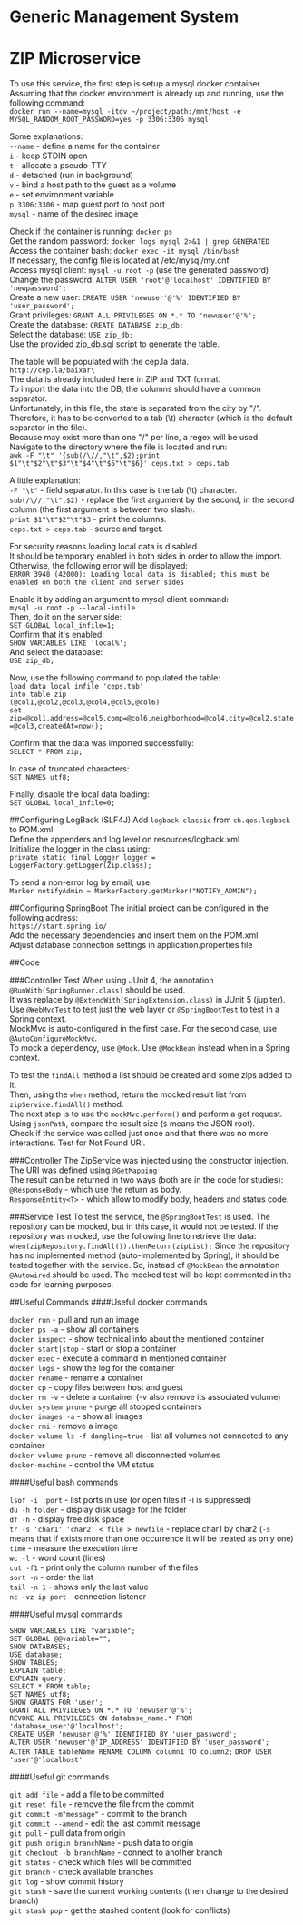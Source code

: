 # Generic Management System
# ZIP Microservice

To use this service, the first step is setup a mysql docker container.\
Assuming that the docker environment is already up and running, use the following command:\
`docker run --name=mysql -itdv ~/project/path:/mnt/host -e MYSQL_RANDOM_ROOT_PASSWORD=yes -p 3306:3306 mysql`

Some explanations:\
`--name` - define a name for the container\
`i` - keep STDIN open\
`t` - allocate a pseudo-TTY\
`d` - detached (run in background)\
`v` - bind a host path to the guest as a volume\
`e` - set environment variable\
`p 3306:3306` - map guest port to host port\
`mysql` - name of the desired image

Check if the container is running: `docker ps`\
Get the random password: `docker logs mysql 2>&1 | grep GENERATED`\
Access the container bash: `docker exec -it mysql /bin/bash`\
If necessary, the config file is located at /etc/mysql/my.cnf\
Access mysql client: `mysql -u root -p` (use the generated password)\
Change the password: `ALTER USER 'root'@'localhost' IDENTIFIED BY 'newpassword';`\
Create a new user: `CREATE USER 'newuser'@'%' IDENTIFIED BY 'user_password';`\
Grant privileges: `GRANT ALL PRIVILEGES ON *.* TO 'newuser'@'%';`\
Create the database: `CREATE DATABASE zip_db;`\
Select the database: `USE zip_db;`\
Use the provided zip_db.sql script to generate the table.

The table will be populated with the cep.la data.\
`http://cep.la/baixar\`\
The data is already included here in ZIP and TXT format.\
To import the data into the DB, the columns should have a common separator.\
Unfortunately, in this file, the state is separated from the city by "/".\
Therefore, it has to be converted to a tab (\t) character (which is the default separator in the file).\
Because may exist more than one "/" per line, a regex will be used.\
Navigate to the directory where the file is located and run:\
`awk -F "\t" '{sub(/\//,"\t",$2);print $1"\t"$2"\t"$3"\t"$4"\t"$5"\t"$6}' ceps.txt > ceps.tab`

A little explanation:\
`-F "\t"` - field separator. In this case is the tab (\t) character.\
`sub(/\//,"\t",$2)` - replace the first argument by the second, in the second column (the first argument is between two slash).\
`print $1"\t"$2"\t"$3` - print the columns.\
`ceps.txt > ceps.tab` - source and target.

For security reasons loading local data is disabled.\
It should be temporary enabled in both sides in order to allow the import.\
Otherwise, the following error will be displayed:\
`ERROR 3948 (42000): Loading local data is disabled; this must be enabled on both the client and server sides`

Enable it by adding an argument to mysql client command:\
`mysql -u root -p --local-infile`\
Then, do it on the server side:\
`SET GLOBAL local_infile=1;`\
Confirm that it's enabled:\
`SHOW VARIABLES LIKE 'local%';`\
And select the database:\
`USE zip_db;`

Now, use the following command to populated the table:\
`load data local infile 'ceps.tab'`\
`into table zip`\
`(@col1,@col2,@col3,@col4,@col5,@col6)`\
`set zip=@col1,address=@col5,comp=@col6,neighborhood=@col4,city=@col2,state=@col3,createdAt=now();`

Confirm that the data was imported successfully:\
`SELECT * FROM zip;`

In case of truncated characters:\
`SET NAMES utf8;`

Finally, disable the local data loading:\
`SET GLOBAL local_infile=0;`

##Configuring LogBack (SLF4J)
Add `logback-classic` from `ch.qos.logback` to POM.xml\
Define the appenders and log level on resources/logback.xml\
Initialize the logger in the class using:\
`private static final Logger logger = LoggerFactory.getLogger(Zip.class);`

To send a non-error log by email, use:\
`Marker notifyAdmin = MarkerFactory.getMarker("NOTIFY_ADMIN");`

##Configuring SpringBoot
The initial project can be configured in the following address:\
`https://start.spring.io/`\
Add the necessary dependencies and insert them on the POM.xml\
Adjust database connection settings in application.properties file

##Code

###Controller Test
When using JUnit 4, the annotation `@RunWith(SpringRunner.class)` should be used.\
It was replace by `@ExtendWith(SpringExtension.class)` in JUnit 5 (jupiter).\
Use `@WebMvcTest` to test just the web layer or `@SpringBootTest` to test in a Spring context.\
MockMvc is auto-configured in the first case. For the second case, use `@AutoConfigureMockMvc`.\
To mock a dependency, use `@Mock`. Use `@MockBean` instead when in a Spring context.

To test the `findAll` method a list should be created and some zips added to it.\
Then, using the `when` method, return the mocked result list from `zipService.findAll()` method.\
The next step is to use the `mockMvc.perform()` and perform a get request.\
Using `jsonPath`, compare the result size (`$` means the JSON root).\
Check if the service was called just once and that there was no more interactions.
Test for Not Found URI.

###Controller
The ZipService was injected using the constructor injection.\
The URI was defined using `@GetMapping`\
The result can be returned in two ways (both are in the code for studies):\
`@ResponseBody` - which use the return as body.\
`ResponseEntity<T>` - which allow to modify body, headers and status code.

###Service Test
To test the service, the `@SpringBootTest` is used.
The repository can be mocked, but in this case, it would not be tested.
If the repository was mocked, use the following line to retrieve the data:
`when(zipRepository.findAll()).thenReturn(zipList);`
Since the repository has no implemented method (auto-implemented by Spring),
it should be tested together with the service.
So, instead of `@MockBean` the annotation `@Autowired` should be used.
The mocked test will be kept commented in the code for learning purposes.


##Useful Commands
####Useful docker commands

`docker run` - pull and run an image\
`docker ps -a` - show all containers\
`docker inspect` - show technical info about the mentioned container\
`docker start|stop` - start or stop a container\
`docker exec` - execute a command in mentioned container\
`docker logs` - show the log for the container\
`docker rename` - rename a container\
`docker cp` - copy files between host and guest\
`docker rm -v` - delete a container (-v also remove its associated volume)\
`docker system prune` - purge all stopped containers\
`docker images -a` - show all images\
`docker rmi` - remove a image\
`docker volume ls -f dangling=true` - list all volumes not connected to any container\
`docker volume prune` - remove all disconnected volumes\
`docker-machine` - control the VM status

####Useful bash commands

`lsof -i :port` - list ports in use (or open files if -i is suppressed)\
`du -h folder` - display disk usage for the folder\
`df -h` - display free disk space\
`tr -s 'char1' 'char2' < file > newfile` - replace char1 by char2 (`-s` means that if exists more than one occurrence it will be treated as only one)\
`time` - measure the execution time\
`wc -l` - word count (lines)\
`cut -f1` - print only the column number of the files\
`sort -n` - order the list\
`tail -n 1` - shows only the last value\
`nc -vz ip port` - connection listener

####Useful mysql commands

`SHOW VARIABLES LIKE "variable";`\
`SET GLOBAL @@variable="";`\
`SHOW DATABASES;`\
`USE database;`\
`SHOW TABLES;`\
`EXPLAIN table;`\
`EXPLAIN query;`\
`SELECT * FROM table;`\
`SET NAMES utf8;`\
`SHOW GRANTS FOR 'user';`\
`GRANT ALL PRIVILEGES ON *.* TO 'newuser'@'%';`\
`REVOKE ALL PRIVILEGES ON database_name.* FROM 'database_user'@'localhost';`\
`CREATE USER 'newuser'@'%' IDENTIFIED BY 'user_password';`\
`ALTER USER 'newuser'@'IP_ADDRESS' IDENTIFIED BY 'user_password';`\
`ALTER TABLE tableName RENAME COLUMN column1 TO column2;`
`DROP USER 'user'@'localhost'`

####Useful git commands

`git add file` - add a file to be committed\
`git reset file` - remove the file from the commit\
`git commit -m"message"` - commit to the branch\
`git commit --amend` - edit the last commit message\
`git pull` - pull data from origin\
`git push origin branchName` - push data to origin\
`git checkout -b branchName` - connect to another branch\
`git status` - check which files will be committed\
`git branch` - check available branches\
`git log` - show commit history\
`git stash` - save the current working contents (then change to the desired branch)\
`git stash pop` - get the stashed content (look for conflicts)